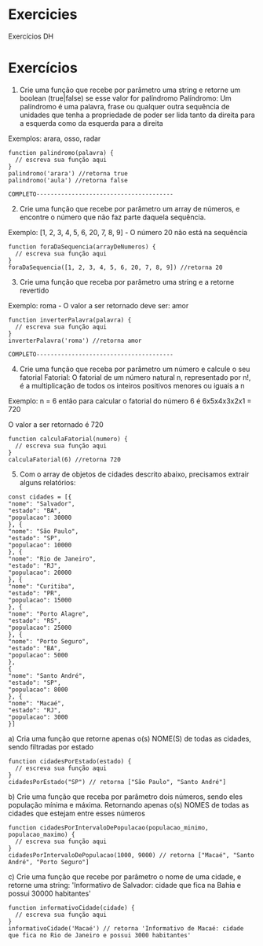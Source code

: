 # Exercicies
Exercícios DH

  # Exercícios
  
1) Crie uma função que recebe por parâmetro uma string e retorne um boolean (true|false) se esse valor for palíndromo
  Palíndromo: Um palíndromo é uma palavra, frase ou qualquer outra sequência de unidades que tenha a propriedade de poder ser lida tanto da direita para a esquerda como da esquerda para a direita
  
  Exemplos: arara, osso, radar

    function palindromo(palavra) {
      // escreva sua função aqui
    }
    palindromo('arara') //retorna true
    palindromo('aula') //retorna false

    COMPLETO---------------------------------------

    
  2) Crie uma função que recebe por parâmetro um array de números, e encontre o número que não faz parte daquela sequência.
  
  Exemplo: [1, 2, 3, 4, 5, 6, 20, 7, 8, 9] - O número 20 não está na sequência 

    function foraDaSequencia(arrayDeNumeros) {
      // escreva sua função aqui
    }
    foraDaSequencia([1, 2, 3, 4, 5, 6, 20, 7, 8, 9]) //retorna 20

  3) Crie uma função que receba por parâmetro uma string e a retorne revertido
  
  Exemplo: roma - O valor a ser retornado deve ser: amor 

    function inverterPalavra(palavra) {
      // escreva sua função aqui
    }
    inverterPalavra('roma') //retorna amor 

    COMPLETO---------------------------------------

  4) Crie uma função que receba por parâmetro um número e calcule o seu fatorial
  Fatorial: O fatorial de um número natural n, representado por n!, é a multiplicação de todos os inteiros positivos menores ou iguais a n
  
  Exemplo: n = 6 então para calcular o fatorial do número 6 é 6x5x4x3x2x1 = 720
  
  O valor a ser retornado é 720

    function calculaFatorial(numero) {
      // escreva sua função aqui
    }
    calculaFatorial(6) //retorna 720
   
   
  5) Com o array de objetos de cidades descrito abaixo, precisamos extrair alguns relatórios:
  
    const cidades = [{
    "nome": "Salvador",
    "estado": "BA",
    "populacao": 30000
    }, {
    "nome": "São Paulo",
    "estado": "SP",
    "populacao": 10000
    }, {
    "nome": "Rio de Janeiro",
    "estado": "RJ",
    "populacao": 20000
    }, {
    "nome": "Curitiba",
    "estado": "PR",
    "populacao": 15000
    }, {
    "nome": "Porto Alagre",
    "estado": "RS",
    "populacao": 25000
    }, {
    "nome": "Porto Seguro",
    "estado": "BA",
    "populacao": 5000
    },
    {
    "nome": "Santo André",
    "estado": "SP",
    "populacao": 8000
    }, {
    "nome": "Macaé",
    "estado": "RJ",
    "populacao": 3000
    }]
	
  a) Cria uma função que retorne apenas o(s) NOME(S) de todas as cidades, sendo filtradas por estado 
  
    function cidadesPorEstado(estado) {
      // escreva sua função aqui
    }
    cidadesPorEstado("SP") // retorna ["São Paulo", "Santo André"] 
  
  b) Crie uma função que receba por parâmetro dois números, sendo eles população mínima e máxima. Retornando apenas o(s) NOMES de todas as cidades que estejam entre esses números 	
    
    function cidadesPorIntervaloDePopulacao(populacao_minimo, populacao_maximo) {
      // escreva sua função aqui
    }
    cidadesPorIntervaloDePopulacao(1000, 9000) // retorna ["Macaé", "Santo André", "Porto Seguro"]  

  c) Crie uma função que recebe por parâmetro o nome de uma cidade, e retorne uma string: 'Informativo de Salvador: cidade que fica na Bahia e possui 30000 habitantes'	
  
    function informativoCidade(cidade) {
      // escreva sua função aqui
    }
    informativoCidade('Macaé') // retorna 'Informativo de Macaé: cidade que fica no Rio de Janeiro e possui 3000 habitantes'

